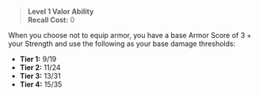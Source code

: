 > **Level 1 Valor Ability**  
> **Recall Cost:** 0

When you choose not to equip armor, you have a base Armor Score of 3 + your Strength and use the following as your base damage thresholds:

- **Tier 1:** 9/19
- **Tier 2:** 11/24
- **Tier 3:** 13/31
- **Tier 4:** 15/35
